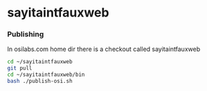 # sayitaintfauxweb

### Publishing 
In osilabs.com home dir there is a checkout called sayitaintfauxweb

```sh
cd ~/sayitaintfauxweb
git pull
cd ~/sayitaintfauxweb/bin
bash ./publish-osi.sh
```

